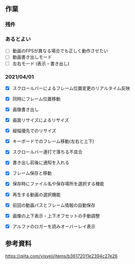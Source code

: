 ﻿# 

## 作業

### 残件



### あるとよい
- [ ] 動画のFPSが異なる場合でも正しく動作させたい
- [ ] 動画書き出しモード
- [ ] 左右モード (表示・書き出し)

### 2021/04/01
- [x] スクロールバーによるフレーム位置変更のリアルタイム反映
- [x] 同時にフレーム位置移動
- [x] 画像書き出し
- [x] 画面リサイズによるリサイズ
- [x] 縦幅優先でのリサイズ
- [x] キーボードでのフレーム移動(左右と上下)
- [x] スクロールバー連打で落ちる不具合
- [x] 書き出し前後に通知を入れる
- [x] フレーム保存と移動

- [x] 保存時にファイル名や保存場所を選択する機能
- [x] 再生する動画の選択機能 

- [x] 前回の動画パスとフレーム情報の自動保存
- [x] 画像の上下表示・上下オフセットの手動調整

- [x] アルファのロガーを読みオーバーレイ表示

## 参考資料
https://qiita.com/visyeii/items/b36172011e2394c27e26
